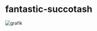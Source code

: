 # fantastic-succotash
![grafik](https://user-images.githubusercontent.com/110893008/197715298-4c4f97f0-186a-4ac7-8c62-e024747d72bd.png)


